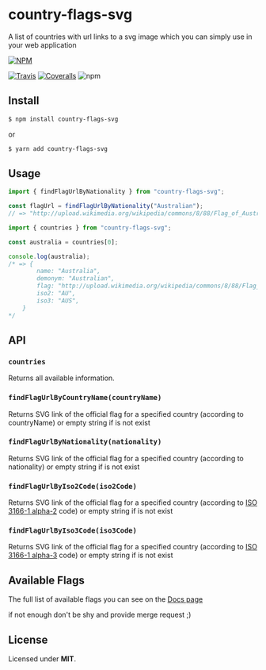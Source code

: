 # country-flags-svg

A list of countries with url links to a svg image which you can simply use in your web application

[![NPM](https://nodei.co/npm/country-flags-svg.png?downloads=true)](https://nodei.co/npm/country-flags-svg/)


[![Travis][build-badge]][build]
[![Coveralls][coveralls-badge]][coveralls]
![npm](https://img.shields.io/npm/l/country-flags-svg.svg?style=flat-square)



[build-badge]: https://img.shields.io/travis/ronatskiy/country-flags-svg/master.png?style=flat-square
[build]: https://travis-ci.org/ronatskiy/country-flags-svg

[coveralls-badge]: https://img.shields.io/coveralls/ronatskiy/country-flags-svg/master.png?style=flat-square
[coveralls]: https://coveralls.io/github/ronatskiy/country-flags-svg


## Install

```sh
$ npm install country-flags-svg
```
or

```sh
$ yarn add country-flags-svg
```

## Usage

```js
import { findFlagUrlByNationality } from "country-flags-svg";

const flagUrl = findFlagUrlByNationality("Australian");
// => "http://upload.wikimedia.org/wikipedia/commons/8/88/Flag_of_Australia_%28converted%29.svg"

```

```js
import { countries } from "country-flags-svg";

const australia = countries[0];

console.log(australia);
/* => {
		name: "Australia",
		demonym: "Australian",
		flag: "http://upload.wikimedia.org/wikipedia/commons/8/88/Flag_of_Australia_%28converted%29.svg",
		iso2: "AU",
		iso3: "AUS",
	}
*/
```

## API

### `countries`

Returns all available information.


### `findFlagUrlByCountryName(countryName)`

Returns SVG link of the official flag for a specified country (according to countryName) or empty string if is not exist

### `findFlagUrlByNationality(nationality)`

Returns SVG link of the official flag for a specified country (according to nationality) or empty string if is not exist

### `findFlagUrlByIso2Code(iso2Code)`

Returns SVG link of the official flag for a specified country (according to [ISO 3166-1 alpha-2](http://en.wikipedia.org/wiki/ISO_3166-1_alpha-2) code) or empty string if is not exist

### `findFlagUrlByIso3Code(iso3Code)`

Returns SVG link of the official flag for a specified country (according to [ISO 3166-1 alpha-3](http://en.wikipedia.org/wiki/ISO_3166-1_alpha-3) code) or empty string if is not exist

## Available Flags

The full list of available flags you can see on the [Docs page](https://ronatskiy.github.io/country-flags-svg/)

if not enough don't be shy and provide merge request ;)

## License

Licensed under **MIT**.
